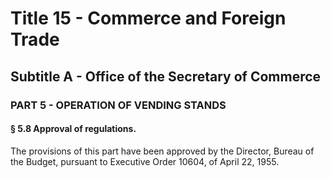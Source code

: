 
# Title 15 - Commerce and Foreign Trade
## Subtitle A - Office of the Secretary of Commerce
### PART 5 - OPERATION OF VENDING STANDS
#### § 5.8 Approval of regulations.

The provisions of this part have been approved by the Director, Bureau of the Budget, pursuant to Executive Order 10604, of April 22, 1955.
